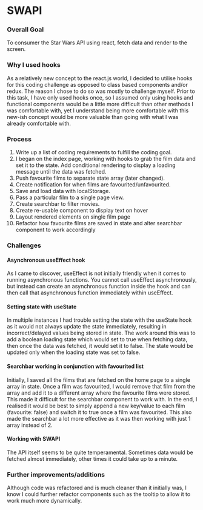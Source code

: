 # SWAPI

### Overall Goal
To consumer the Star Wars API using react, fetch data and render to the screen.

### Why I used hooks
As a relatively new concept to the react.js world, I decided to utilise hooks for this coding challenge as opposed to class based components and/or redux.
The reason I chose to do so was mostly to challenge myself. Prior to this task, I have only used hooks once, so I assumed only using hooks and functional components would be a little more difficult than other methods I was comfortable with, yet I understand being more comfortable with this new-ish concept would be more valuable than going with what I was already comfortable with.

### Process
1. Write up a list of coding requirements to fulfill the coding goal.
2. I began on the index page, working with hooks to grab the film data and set it to the state. Add conditional rendering to display a loading message until the data was fetched.
3. Push favourite films to separate state array (later changed).
4. Create notification for when films are favourited/unfavourited.
5. Save and load data with localStorage.
6. Pass a particular film to a single page view.
7. Create searchbar to filter movies.
8. Create re-usable component to display text on hover
9. Layout rendered elements on single film page
10. Refactor how favourite films are saved in state and alter searchbar component to work accordingly

### Challenges
#### Asynchronous useEffect hook
As I came to discover, useEffect is not initially friendly when it comes to running asynchronous functions. You cannot call useEffect asynchronously, but instead can create an asynchronous function inside the hook and can then call that asynchronous function immediately within useEffect.

#### Setting state with useState
In multiple instances I had trouble setting the state with the useState hook as it would not always update the state immediately, resulting in incorrect/delayed values being stored in state. The work around this was to add a boolean loading state which would set to true when fetching data, then once the data was fetched, it would set it to false. The state would be updated only when the loading state was set to false.

#### Searchbar working in conjunction with favourited list
Initially, I saved all the films that are fetched on the home page to a single array in state. Once a film was favourited, I would remove that film from the array and add it to a different array where the favourite films were stored. This made it difficult for the searchbar component to work with. In the end, I realised it would be best to simply append a new key/value to each film (favourite: false) and switch it to true once a film was favourited. This also made the searchbar a lot more effective as it was then working with just 1 array instead of 2.

#### Working with SWAPI
The API itself seems to be quite temperamental. Sometimes data would be fetched almost immediately, other times it could take up to a minute.

### Further improvements/additions
Although code was refactored and is much cleaner than it initially was, I know I could further refactor components such as the tooltip to allow it to work much more dynamically.


